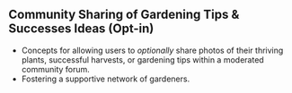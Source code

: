 ## Community Sharing of Gardening Tips & Successes Ideas (Opt-in)
- Concepts for allowing users to *optionally* share photos of their thriving plants, successful harvests, or gardening tips within a moderated community forum.
- Fostering a supportive network of gardeners.
